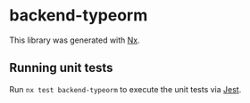 # backend-typeorm

This library was generated with [Nx](https://nx.dev).

## Running unit tests

Run `nx test backend-typeorm` to execute the unit tests via [Jest](https://jestjs.io).
